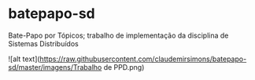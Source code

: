 # batepapo-sd
Bate-Papo por Tópicos; trabalho de implementação da disciplina de Sistemas Distribuídos

![alt text](https://raw.githubusercontent.com/claudemirsimons/batepapo-sd/master/imagens/Trabalho de PPD.png)
